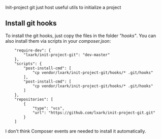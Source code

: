 Init-project git just host useful utils to initialize a project

Install git hooks
-----------------

To install the git hooks, just copy the files in the folder *"hooks"*.
You can also install them via scripts in your *composer.json*:

```
    "require-dev": {
        "lxark/init-project-git": "dev-master"
    },
    "scripts": {
        "post-install-cmd": [
            "cp vendor/lxark/init-project-git/hooks/* .git/hooks"
        ],
        "post-install-cmd": [
            "cp vendor/lxark/init-project-git/hooks/* .git/hooks"
        ]
    },
    "repositories": [
        {
            "type": "vcs",
            "url": "https://github.com/lxark/init-project-git.git"
        }
    ]
```

I don't think Composer events are needed to install it automatically.